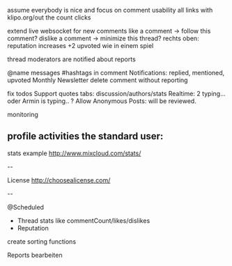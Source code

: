 assume everybody is nice and focus on comment usability
all links with klipo.org/out the count clicks

extend live websocket for new comments
like a comment -> follow this comment?
dislike a comment -> minimize this thread?
rechts oben: reputation increases +2 upvoted wie in einem spiel

thread moderators are notified about reports

@name messages
#hashtags in comment
Notifications: replied, mentioned, upvoted
Monthly Newsletter
delete comment without reporting

fix todos
Support quotes
tabs: discussion/authors/stats
Realtime: 2 typing... oder Armin is typing..
? Allow Anonymous Posts: will be reviewed.

monitoring

profile activities the standard user:
-

stats example http://www.mixcloud.com/stats/

--

License
http://choosealicense.com/


--

@Scheduled
- Thread stats like commentCount/likes/dislikes
- Reputation

create sorting functions

Reports bearbeiten